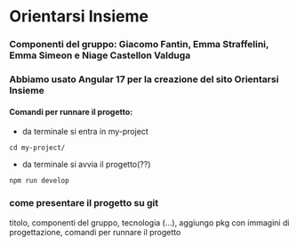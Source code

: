 # Orientarsi Insieme

### Componenti del gruppo: Giacomo Fantin, Emma Straffelini, Emma Simeon e Niage Castellon Valduga

### Abbiamo usato Angular 17 per la creazione del sito Orientarsi Insieme


#### Comandi per runnare il progetto:
- da terminale si entra in my-project
```
cd my-project/
```
- da terminale si avvia il progetto(??)
```
npm run develop
```

### come presentare il progetto su git
titolo, componenti del gruppo, tecnologia (...), aggiungo pkg con immagini di progettazione, comandi per runnare il progetto